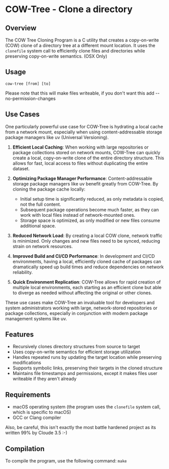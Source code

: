 # COW-Tree - Clone a directory

## Overview

The COW Tree Cloning Program is a C utility that creates a copy-on-write (COW) clone of a directory tree at a different mount location. It uses the `clonefile` system call to efficiently clone files and directories while preserving copy-on-write semantics. (OSX Only)

## Usage

  `cow-tree [from] [to]`

Please note that this will make files writeable, if you don't want this add --no-permission-changes

## Use Cases

One particularly powerful use case for COW-Tree is hydrating a local cache from a network mount, especially when using content-addressable storage package managers like uv (Universal Versioning).

1. **Efficient Local Caching**: When working with large repositories or package collections stored on network mounts, COW-Tree can quickly create a local, copy-on-write clone of the entire directory structure. This allows for fast, local access to files without duplicating the entire dataset.

2. **Optimizing Package Manager Performance**: Content-addressable storage package managers like uv benefit greatly from COW-Tree. By cloning the package cache locally:
   - Initial setup time is significantly reduced, as only metadata is copied, not the full content.
   - Subsequent package operations become much faster, as they can work with local files instead of network-mounted ones.
   - Storage space is optimized, as only modified or new files consume additional space.

3. **Reduced Network Load**: By creating a local COW clone, network traffic is minimized. Only changes and new files need to be synced, reducing strain on network resources.

4. **Improved Build and CI/CD Performance**: In development and CI/CD environments, having a local, efficiently cloned cache of packages can dramatically speed up build times and reduce dependencies on network reliability.

5. **Quick Environment Replication**: COW-Tree allows for rapid creation of multiple local environments, each starting as an efficient clone but able to diverge as needed without affecting the original or other clones.

These use cases make COW-Tree an invaluable tool for developers and system administrators working with large, network-stored repositories or package collections, especially in conjunction with modern package management systems like uv.

## Features

- Recursively clones directory structures from source to target
- Uses copy-on-write semantics for efficient storage utilization
- Handles repeated runs by updating the target location while preserving modifications
- Supports symbolic links, preserving their targets in the cloned structure
- Maintains file timestamps and permissions, except it makes files user writeable if they aren't already

## Requirements

- macOS operating system (the program uses the `clonefile` system call, which is specific to macOS)
- GCC or Clang compiler

Also, be careful, this isn't exactly the most battle hardened project as its written 99% by Cloude 3.5 :-)

## Compilation

To compile the program, use the following command: `make`
